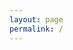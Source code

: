 ```yaml
---
layout: page
permalink: /
---
```

<!-- 
### Collect. Connect. Create.

[[“There is nothing to writing. All you do is sit down at a typewriter and bleed.” <br><cite>--- Ernest Hemingway </cite>::lmn]]<mark>Welcome aboard!</mark> This project began development in late 2020 and is intended to serve three purposes:[[“Blogging is to writing what extreme sports are to athletics: more free-form, more accident-prone, less formal, more alive. It is, in many ways, writing out loud.” <br><cite>--- Andrew Sullivan</cite>::rmn]]

1. [**Catalogue of Notes:**](/notes)
   - Note-taking within this project is powerful, utilizing several unique features such as: Roam-style double bracket link syntax to other notes, auto-generated backlinks, on-hover page previews, support for responsive margin-notes,
2. [**Daily Progress Journal:**](/journals)
   - A more simple section for daily public writing that could be built into more complex and well-connected notes.
3. [**A Blog:**](/posts)
   - Finally, this Jekyll project also allows for blog posts like any other, which could be viewed as the final step for process of smart note-taking.

In essence, this is the dream website that I've always wanted to make since I began tinkering with HTML over ten years ago. As stated above, unlike regular Jekyll blogs, this blog has dedicated sections for [notes](/notes), as well as [journal entries](/journals). This is meant to encourage daily public writing, as well as the [Digital Garden](#digital-gardens-an-overview) philosophy.

For more examples and information, please visit the following articles:

1. **[[Exploring the features of Enjoyment work]]**
2. **[[Example Page to View Markdown Rendering]]**
3. **[[How-To Setup Enjoyment work]]**

## About {{site.title}}

The next step for Enjoyment Work is to properly configure the syntax required to work with [**Obsidian**](https://obsidian.md/), a powerful knowledge base that works on top of a local folder of plain text Markdown files. Which would ultimately allow somebody to turn their Obsidian notes into an online blog by simply using the `_notes` directory.

There are several other planned features in the [Roadmap](<[#roadmap](https://github.com/brennanbrown/enjoyment-work#roadmap)>) ahead, as the project is far from perfect. It is currently using the Bootstrap 4 framework, which although is powerful and extensive, does slow thing down, along with the rather large `style.css` file which needs to be trimmed down and converted into SASS.

If you like the idea of being able to use Jekyll as a free alternative to Roam Research, Notion, etc. then please feel free to [**use this template**](https://github.com/brennanbrown/enjoyment-work/generate), or even better, contribute to this project by [submitting a pull request](https://github.com/brennanbrown/enjoyment-work/pulls) or [creating an issue](https://github.com/brennanbrown/enjoyment-work/issues)! First-time contributors are definitely welcomed!

In addition, I have created two other free Jekyll themes that you might be interested in:

- [**Watery**](https://github.com/brennanbrown/watery): A minimalist, bare-bones theme for Jekyll only using the Water.css framework while still following the best practices for accessibility and search-engine optimization.
- [**Purelog**](https://github.com/brennanbrown/purelog): A responsive sidebar Jekyll theme using the Pure.css framework, designed for writers and bloggers of all kinds.

## Digital Gardens: An Overview

<mark>What exactly <i>is</i> a digital garden, you might ask?</mark> The defintion of a Digital Garden is not absolute--it is a relatively new term that has gained popularly recently, that describes online spaces that are moreso dedicated to the act of learning and growth, rather than final products. [["It's less than a blog, more than a tweet." As part of my exploration of digital gardens. <br><cite>--- Inspired by Anna and Kelly Pendergrast</cite>::rmn]]

> "It's less about building personal internet spaces, and more of a manifesto on user experience flows and content organisation. The essay was part of a larger metaphorical conversation happening throughout the nineties around hypertext."
>
> --- [**Maggie Appleton**](https://maggieappleton.com/garden-history):
> A Brief History & Ethos of the Digital Garden.

[["A digital garden is an online space at the intersection of a notebook and a blog, where digital grdeners share seeds of thoughts to be cultivated in public."<br><cite> ---From [**Ness Labs**](https://nesslabs.com/digital-garden-set-up)</cite>::lmn]] As you can see, the term and idea are a bit of a rabbit hole. For a far more thorough explanation and examples of other digital gardens, please visit Maggie's repository: [**Digital-Gardeners**](https://github.com/MaggieAppleton/digital-gardeners).

### Vocabulary

1. **Seeds**
    - Seed your garden with quality content and cultivate your curiosity. Plant seeds in your mind garden by taking smart personal notes (taking raw notes is useless). These don't need to be written in a publishable form.
2. **Trees**
    - Grow your knowledge by forming new branches and connecting the dots. Write short structured notes articulating specific ideas and publish them in your digital garden.
    - One note in your digital garden = one idea. (what you're currently reading is such a note) Do not keep orphan notes. Thread your thoughts.
3. **Fruits**
    - Produce new work. These are more substantial—essays, videos, maybe a book at some point. The kind of work researchers and creatives may hope will help them live beyond their expiration date.

### The Philosophy of Digital Gardens

_NOTE: This section is largely taken from [**Anne-Laure Le Cunff**](https://www.mentalnodes.com/about) and her website [MentalNodes.com](https://www.mentalnodes.com/)_

Digital Gardens solve two problems:

1. Our ability to **COMMUNICATE** and **SHARE** on the internet in novel, positive ways.
2. Our ability to **COMPRHEND** and **SYNTHESIZE** information with emphasis on **CREATIVITY** rather than **CONSUMPTION**.

[[Lavoisier once said: “Rien ne se perd, rien ne se crée, tout se transforme” --- meaning: <br>“Nothing is lost, nothing is created, everything is transformed.”::lmn]] There are three simple rules to go from collector to creator:

- **Collect**. Note-taking, raw snippets, Kindle highlights + personal commentary.
- **Connect**. Link to previous notes. Do not keep orphan notes.
- **Create**. Write original article.

[[Many note-takers hoard content because it gives them an illusion of knowledge. <br><br>The best way to truly understand anything is to use the generation effect: to produce your own content, in your own words, and to share it with the world to create a feedback loop.::rmn]] The only way to learn in public is to **build** in public.

Linear thinking is a ultimately a myth. Thinking is not only non-linear, it's messy. It involves a lot of back and forth, dead ends, branching, walking back, merging ideas, changing ideas, contradicting ideas. [[Our natural fear of being judged leads most people to build, learn, and think privately. But seeking validation should not be the goal of learning in public. <br><br>Instead, the goal should be to tap into your network's collective intelligence to create constructive feedback loops.::lmn]]

Hence why you do not keep orphan notes: Every time you write a new note, make sure to go back to previous notes and to interlink them together. Orphan notes do not contribute to the serendipitous creation of new insights. Only by connecting notes together can we go from collector to creator

## Attribution

This project is built on [**Enjoyment work**](https://github.com/raghuveerdotnet/simply-jekyll) by [Raghuveer S.](https://github.com/raghuveerdotnet) a simple yet highly functional jekyll-based theme that combines the best of different worlds. It is a minimal and distraction free theme that strives to provide maximum value all without holding back on any essential features that a user would benefit from or would desire for.

### Features

- Based on Jekyll, a static website generator
- Creates backlinks to other notes automatically
- Context menu on feed to instantly see related posts and backlinks
- Supports Roam-style double bracket link syntax to other notes
- On hover page previews
- Features a simple and responsive design
- Supports Markdown or HTML notes -->
